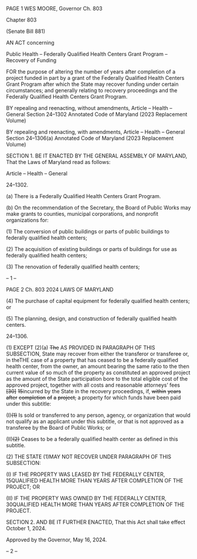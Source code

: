 PAGE 1
WES MOORE, Governor Ch. 803

Chapter 803

(Senate Bill 881)

AN ACT concerning

Public Health – Federally Qualified Health Centers Grant Program – Recovery
of Funding

FOR the purpose of altering the number of years after completion of a project funded in
part by a grant of the Federally Qualified Health Centers Grant Program after which
the State may recover funding under certain circumstances; and generally relating
to recovery proceedings and the Federally Qualified Health Centers Grant Program.

BY repealing and reenacting, without amendments,
Article – Health – General
Section 24–1302
Annotated Code of Maryland
(2023 Replacement Volume)

BY repealing and reenacting, with amendments,
Article – Health – General
Section 24–1306(a)
Annotated Code of Maryland
(2023 Replacement Volume)

SECTION 1. BE IT ENACTED BY THE GENERAL ASSEMBLY OF MARYLAND,
That the Laws of Maryland read as follows:

Article – Health – General

24–1302.

(a) There is a Federally Qualified Health Centers Grant Program.

(b) On the recommendation of the Secretary, the Board of Public Works may
make grants to counties, municipal corporations, and nonprofit organizations for:

(1) The conversion of public buildings or parts of public buildings to
federally qualified health centers;

(2) The acquisition of existing buildings or parts of buildings for use as
federally qualified health centers;

(3) The renovation of federally qualified health centers;

– 1 –

PAGE 2
Ch. 803 2024 LAWS OF MARYLAND

(4) The purchase of capital equipment for federally qualified health
centers; or

(5) The planning, design, and construction of federally qualified health
centers.

24–1306.

(1) EXCEPT (2)(a) ~~The~~ AS PROVIDED IN PARAGRAPH OF THIS
SUBSECTION, State may recover from either the transferor or transferee or, in theTHE
case of a property that has ceased to be a federally qualified health center, from the owner,
an amount bearing the same ratio to the then current value of so much of the property as
constituted an approved project as the amount of the State participation bore to the total
eligible cost of the approved project, together with all costs and reasonable attorneys’ fees
~~[30]~~ ~~15~~incurred by the State in the recovery proceedings, if, ~~within~~ ~~years~~ ~~after~~ ~~completion~~
~~of~~ ~~a~~ ~~project,~~ a property for which funds have been paid under this subtitle:

(I)~~(1)~~ Is sold or transferred to any person, agency, or organization that
would not qualify as an applicant under this subtitle, or that is not approved as a transferee
by the Board of Public Works; or

(II)~~(2)~~ Ceases to be a federally qualified health center as defined in this
subtitle.

(2) THE STATE (1)MAY NOT RECOVER UNDER PARAGRAPH OF THIS
SUBSECTION:

(I) IF THE PROPERTY WAS LEASED BY THE FEDERALLY
CENTER, 15QUALIFIED HEALTH MORE THAN YEARS AFTER COMPLETION OF THE
PROJECT; OR

(II) IF THE PROPERTY WAS OWNED BY THE FEDERALLY
CENTER, 30QUALIFIED HEALTH MORE THAN YEARS AFTER COMPLETION OF THE
PROJECT.

SECTION 2. AND BE IT FURTHER ENACTED, That this Act shall take effect
October 1, 2024.

Approved by the Governor, May 16, 2024.

– 2 –